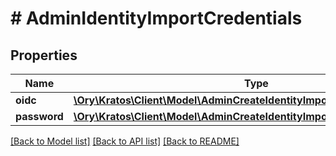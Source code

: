 # # AdminIdentityImportCredentials

## Properties

Name | Type | Description | Notes
------------ | ------------- | ------------- | -------------
**oidc** | [**\Ory\Kratos\Client\Model\AdminCreateIdentityImportCredentialsOidc**](AdminCreateIdentityImportCredentialsOidc.md) |  | [optional]
**password** | [**\Ory\Kratos\Client\Model\AdminCreateIdentityImportCredentialsPassword**](AdminCreateIdentityImportCredentialsPassword.md) |  | [optional]

[[Back to Model list]](../../README.md#models) [[Back to API list]](../../README.md#endpoints) [[Back to README]](../../README.md)
